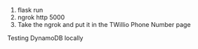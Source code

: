1. flask run
2. ngrok http 5000
3. Take the ngrok and put it in the TWillio Phone Number page



Testing DynamoDB locally